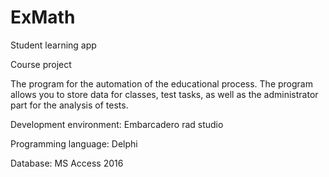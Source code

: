 # ExMath
Student learning app

Course project

The program for the automation of the educational process.
The program allows you to store data for classes, test tasks, as well as the administrator part for the analysis of tests.

Development environment: Embarcadero rad studio 

Programming language: Delphi

Database: MS Access 2016
